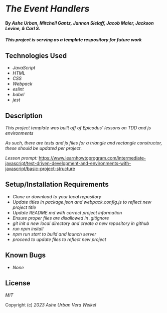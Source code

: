 # _The Event Handlers_

#### By _Ashe Urban, Mitchell Gantz, Jannon Sielaff, Jacob Maier, Jackson Levine, & Carl S._

#### _This project is serving as a template respository for future work_

## Technologies Used

- _JavaScript_
- _HTML_
- _CSS_
- _Webpack_
- _eslint_
- _babel_
- _jest_


## Description

_This project template was built off of Epicodus' lessons on TDD and js environments_

_As such, there are tests and js files for a triangle and rectangle constructor, these should be updated per project._

_Lesson prompt:_ https://www.learnhowtoprogram.com/intermediate-javascript/test-driven-development-and-environments-with-javascript/basic-project-structure

## Setup/Installation Requirements

- _Clone or download to your local repository_
- _Update titles in package.json and webpack.config.js to reflect new project title_
- _Update README.md with correct project information_
- _Ensure proper files are disallowed in .gitignore_
- _git init a new local directory and create a new repository in github_
- _run npm install_
- _npm run start to build and launch server_
- _proceed to update files to reflect new project_

## Known Bugs

- _None_

## License

_MIT_

Copyright (c) _2023_ _Ashe Urban_ _Vera Weikel_